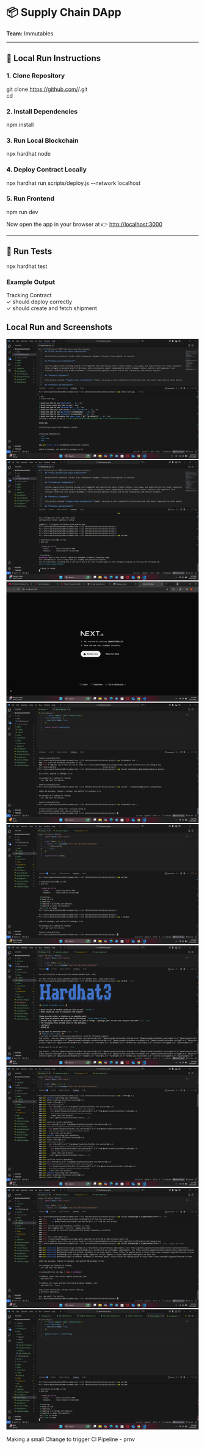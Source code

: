 # 📦 Supply Chain DApp  

**Team:** Immutables  

---

## 🚀 Local Run Instructions  

### 1. Clone Repository  
git clone https://github.com/<your-username>/<repo-name>.git  
cd <repo-name>

### 2. Install Dependencies  
npm install

### 3. Run Local Blockchain  
npx hardhat node

### 4. Deploy Contract Locally  
npx hardhat run scripts/deploy.js --network localhost

### 5. Run Frontend  
npm run dev

Now open the app in your browser at 👉 [http://localhost:3000](http://localhost:3000/)

---

## 🧪 Run Tests  
npx hardhat test

### Example Output  
Tracking Contract  
✓ should deploy correctly  
✓ should create and fetch shipment


## **Local Run and Screenshots**


![Mining Output](./Screenshots/Shot3.png)
![Mining Output](./Screenshots/Shot4.png)
![Mining Output](./Screenshots/Shot5.png)
![Mining Output](./Screenshots/Shot6.png)
![Mining Output](./Screenshots/Shot7.png)
![Mining Output](./Screenshots/Shot8.png)
![Mining Output](./Screenshots/Shot9.png)
![Mining Output](./Screenshots/Shot10.png)
![Mining Output](./Screenshots/Shot11.png)


Making a small Change to trigger CI Pipeline - prnv



